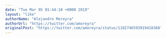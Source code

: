 ```yaml
---
date: "Tue Mar 05 01:44:10 +0000 2019"
layout: "like"
authorName: "Alejandro Moreyra"
authorUrl: "https://twitter.com/amoreyra"
originalPost: "https://twitter.com/amoreyra/status/1102746593919418368"
---
```

